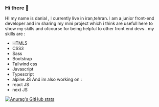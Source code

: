 ### Hi there 👋
HI my name is danial , I currently live in iran,tehran. I am a junior front-end developer and im sharing my mini project which i think are usefull here to show my skills and ofcourse for being helpful to other front end devs .
my skills are :
- HTML5
- CSS3
- Sass
- Bootstrap
- Tailwind css
- Javascript 
- Typescript 
- alpine JS
And im also working on :
-  react JS 
-  next JS

[![Anurag's GitHub stats](https://github-readme-stats.vercel.app/api?username=danialeyz)](https://github.com/anuraghazra/github-readme-stats)
